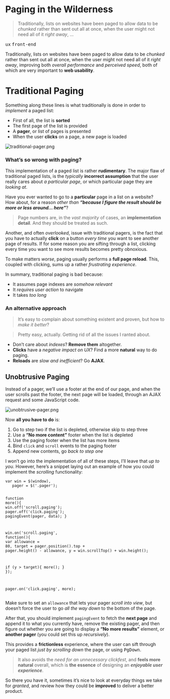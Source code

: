 <h1>Paging in the Wilderness</h1>

<blockquote><p>Traditionally, lists on websites have been paged to allow data to be <em>chunked</em> rather than sent out all at once, when the user might not need all of it <em>right away</em>, &#x2026;</p></blockquote>

<div><kbd>ux</kbd> <kbd>front-end</kbd></div>

<div><p>Traditionally, lists on websites have been paged to allow data to be <em>chunked</em> rather than sent out all at once, when the user might not need all of it <em>right away</em>, improving both <em>overall performance</em> and <em>perceived speed</em>, both of which are very important to <strong>web usability</strong>.</p></div>

<div></div>

<div></div>

<div><h1 id="traditional-paging">Traditional Paging</h1> <p>Something along these lines is what traditionally is done in order to <em>implement</em> a paged list:</p> <ul> <li>First of all, the list is <strong>sorted</strong></li> <li>The first page of the list is provided</li> <li>A <strong>pager</strong>, or list of pages is presented</li> <li>When the user <strong>clicks</strong> on a page, a new page is loaded</li> </ul> <p><img alt="traditional-pager.png" title="The most common implementation of paging" class="" src="https://i.imgur.com/7sShhiX.png"></p> <h3 id="what-s-so-wrong-with-paging">What&#x2019;s so wrong with paging?</h3> <p>This implementation of a paged list is rather <strong>rudimentary</strong>. The major flaw of traditional paged lists, is the <em>typically</em> <strong>incorrect assumption</strong> that the user really cares about <em>a particular page</em>, or which particular page they are <em>looking at</em>.</p> <p>Have you ever wanted to go to a <strong>particular</strong> page in a list on a website?<br> How about, for a reason <em>other than <strong>&#x201C;because I figure the result should be more or less around&#x2026; here&#x201D;</strong></em>?</p> <blockquote> <p>Page numbers are, in the <em>vast majority</em> of cases, an <strong>implementation detail</strong>. And they should be treated as such.</p> </blockquote> <p>Another, and often <em>overlooked</em>, issue with traditional pagers, is the fact that you have to actually <strong>click</strong> on a button <em>every time</em> you want to see another page of results. If for some reason you are sifting through a list, clicking every time you want to see more results becomes pretty obnoxious.</p> <p>To make matters <em>worse</em>, paging usually performs a <strong>full page reload</strong>. This, coupled with clicking, sums up a rather <em>frustrating experience</em>.</p> <p>In summary, traditional paging is bad because:</p> <ul> <li>It assumes page indexes are <em>somehow relevant</em></li> <li>It <em>requires user action</em> to navigate</li> <li>It takes <em>too long</em></li> </ul> <h3 id="an-alternative-approach">An alternative approach</h3> <blockquote> <p>It&#x2019;s easy to complain about something existent and proven, but how to <em>make it better</em>?</p> </blockquote> <blockquote> <p>Pretty easy, actually. Getting rid of all the issues I ranted about.</p> </blockquote> <ul> <li>Don&#x2019;t care about <em>indexes</em>? <strong>Remove them</strong> altogether.</li> <li><strong>Clicks</strong> have a <em>negative impact on UX</em>? Find a more <strong>natural</strong> way to do paging.</li> <li><strong>Reloads</strong> are <em>slow and inefficient</em>? Go <strong>AJAX</strong>.</li> </ul> <h2 id="unobtrusive-paging">Unobtrusive Paging</h2> <p>Instead of a pager, we&#x2019;ll use a footer at the end of our page, and when the user scrolls past the footer, the next page will be loaded, through an AJAX request and some JavaScript code.</p> <p><img alt="unobtrusive-pager.png" title="The unobtrusive way" class="" src="https://i.imgur.com/61NF6fE.png"></p> <p>Now <strong>all you have to do</strong> is:</p> <ol> <li>Go to step two if the list is depleted, otherwise skip to step three</li> <li>Use a <strong>&#x201C;No more content&#x201D;</strong> footer when the list is depleted</li> <li>Use the paging footer when the list has more items</li> <li>Bind <code class="md-code md-code-inline">click</code> and <code class="md-code md-code-inline">scroll</code> events to the paging footer</li> <li>Append new contents, go <em>back to step one</em></li> </ol> <p>I won&#x2019;t go into the implementation of all of these steps, I&#x2019;ll leave that <em>up to you</em>. However, here&#x2019;s a snippet laying out an example of how you could implement the <em>scrolling</em> functionality:</p> <pre class="md-code-block"><code class="md-code md-lang-javascript"><span class="md-code-keyword">var</span> win = $(<span class="md-code-built_in">window</span>),
   pager = $(<span class="md-code-string">&apos;.pager&apos;</span>);
   
<span class="md-code-function"><span class="md-code-keyword">function</span> <span class="md-code-title">more</span><span class="md-code-params">()</span></span>{
   win.off(<span class="md-code-string">&apos;scroll.paging&apos;</span>);
   pager.off(<span class="md-code-string">&apos;click.paging&apos;</span>);
   pagingEvent(pager, data);
}

win.on(<span class="md-code-string">&apos;scroll.paging&apos;</span>, <span class="md-code-function"><span class="md-code-keyword">function</span><span class="md-code-params">()</span></span>{
   <span class="md-code-keyword">var</span> allowance = <span class="md-code-number">80</span>,
       target = pager.position().top + pager.height() - allowance,
       y = win.scrollTop() + win.height();

   <span class="md-code-keyword">if</span> (y &gt; target){
       more();
   }
});

pager.on(<span class="md-code-string">&apos;click.paging&apos;</span>, more);
</code></pre> <p>Make sure to set an <code class="md-code md-code-inline">allowance</code> that lets your pager <em>scroll into view</em>, but doesn&#x2019;t force the user to go <em>all the way down</em> to the bottom of the page.</p> <p>After that, you should implement <code class="md-code md-code-inline">pagingEvent</code> to fetch the <strong>next page</strong> and append it to what you currently have, remove the existing pager, and then figure out whether you are going to display a <strong>&#x201C;No more results&#x201D;</strong> element, or <strong>another pager</strong> (you could set this up <em>recursively</em>).</p> <p>This provides a <strong>frictionless</strong> experience, where the user can sift through your paged list <em>just by scrolling down</em> the page, or using <kbd>PgDown</kbd>.</p> <blockquote> <p>It also avoids the <em>need for an unnecessary clickfest</em>, and <strong>feels more natural</strong> overall, which is <strong>the essence</strong> of designing an <em><strong>enjoyable user experience</strong></em>.</p> </blockquote> <p>So there you have it, sometimes it&#x2019;s nice to look at everyday things we take for <em>granted</em>, and review how they could be <strong>improved</strong> to deliver a better product.</p></div>
